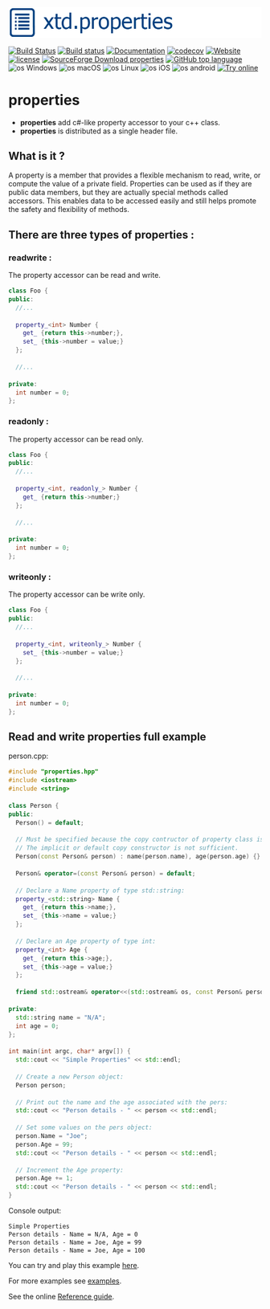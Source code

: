 [![properties picture](docs/pictures/header.png)](https://gammasoft71.wixsite.com/xtd-properties)

[![Build Status](https://travis-ci.org/gammasoft71/xtd_properties.svg?branch=master)](https://travis-ci.org/gammasoft71/xtd_properties)
[![Build status](https://ci.appveyor.com/api/projects/status/r3w9ojjiecp4vf8f?svg=true)](https://ci.appveyor.com/project/gammasoft71/xtd-properties)
[![Documentation](https://codedocs.xyz/gammasoft71/xtd.properties.svg)](https://codedocs.xyz/gammasoft71/xtd.properties/)
[![codecov](https://codecov.io/gh/gammasoft71/xtd.properties/branch/master/graph/badge.svg)](https://codecov.io/gh/gammasoft71/xtd.properties)
[![Website](https://img.shields.io/website-up-down-green-red/http/shields.io.svg?label=xtd.properties%20website)](https://gammasoft71.wixsite.com/xtd.properties)
[![license](https://img.shields.io/github/license/gammasoft71/xtd.properties.svg)](License.md)
[![SourceForge Download properties](https://img.shields.io/sourceforge/dt/properties.svg)](https://sourceforge.net/projects/properties/files/latest/download)
[![GitHub top language](https://img.shields.io/github/languages/top/gammasoft71/xtd.properties.svg)](https://cppreference.com)
![os Windows](https://img.shields.io/badge/os-Windows-004080.svg)
![os macOS](https://img.shields.io/badge/os-macOS-004080.svg)
![os Linux](https://img.shields.io/badge/os-Linux-004080.svg)
![os iOS](https://img.shields.io/badge/os-iOS-004080.svg)
![os android](https://img.shields.io/badge/os-android-004080.svg)
[![Try online](https://img.shields.io/badge/try-online-004080.svg)](https://wandbox.org/permlink/rH8PGQU9G3Auv6va)

# properties

* **properties** add c#-like property accessor to your c++ class.
* **properties** is distributed as a single header file.

## What is it ?

A property is a member that provides a flexible mechanism to read, write, or compute the value of a private field. Properties can be used as if they are public data members, but they are actually special methods called accessors. This enables data to be accessed easily and still helps promote the safety and flexibility of methods.

## There are three types of properties :

### readwrite :

The property accessor can be read and write.

```c++
class Foo {
public:
  //...
  
  property_<int> Number {
    get_ {return this->number;},
    set_ {this->number = value;}
  };
  
  //...
  
private:
  int number = 0;
};
```

### readonly :

The property accessor can be read only.

```c++
class Foo {
public:
  //...
  
  property_<int, readonly_> Number {
    get_ {return this->number;}
  };
  
  //...
  
private:
  int number = 0;
};
```

### writeonly :

The property accessor can be write only.

```c++
class Foo {
public:
  //...
  
  property_<int, writeonly_> Number {
    set_ {this->number = value;}
  };
  
  //...
  
private:
  int number = 0;
};
```

## Read and write properties full example

person.cpp:

```c++
#include "properties.hpp"
#include <iostream>
#include <string>

class Person {
public:
  Person() = default;

  // Must be specified because the copy contructor of property class is deleted.
  // The implicit or default copy constructor is not sufficient.
  Person(const Person& person) : name(person.name), age(person.age) {}

  Person& operator=(const Person& person) = default;
  
  // Declare a Name property of type std::string:
  property_<std::string> Name {
    get_ {return this->name;},
    set_ {this->name = value;}
  };
  
  // Declare an Age property of type int:
  property_<int> Age {
    get_ {return this->age;},
    set_ {this->age = value;}
  };
  
  friend std::ostream& operator<<(std::ostream& os, const Person& person) {return os << "Name = " << person.Name << ", Age = " << person.Age;}
   
private:
  std::string name = "N/A";
  int age = 0;
};

int main(int argc, char* argv[]) {
  std::cout << "Simple Properties" << std::endl;
    
  // Create a new Person object:
  Person person;
  
  // Print out the name and the age associated with the pers:
  std::cout << "Person details - " << person << std::endl;

  // Set some values on the pers object:
  person.Name = "Joe";
  person.Age = 99;
  std::cout << "Person details - " << person << std::endl;

  // Increment the Age property:
  person.Age += 1;
  std::cout << "Person details - " << person << std::endl;
}
```

Console output:

```
Simple Properties
Person details - Name = N/A, Age = 0
Person details - Name = Joe, Age = 99
Person details - Name = Joe, Age = 100
```
You can try and play this example [here](https://wandbox.org/permlink/aA17kJZXhJOYsTpW).

For more examples see [examples](examples).

See the online [Reference guide](https://gammasoft71.github.io/properties-doc/).

